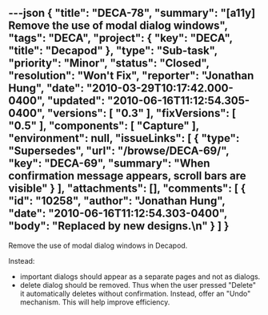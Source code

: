 ---json
{
  "title": "DECA-78",
  "summary": "[a11y] Remove the use of modal dialog windows",
  "tags": "DECA",
  "project": {
    "key": "DECA",
    "title": "Decapod"
  },
  "type": "Sub-task",
  "priority": "Minor",
  "status": "Closed",
  "resolution": "Won't Fix",
  "reporter": "Jonathan Hung",
  "date": "2010-03-29T10:17:42.000-0400",
  "updated": "2010-06-16T11:12:54.305-0400",
  "versions": [
    "0.3"
  ],
  "fixVersions": [
    "0.5"
  ],
  "components": [
    "Capture"
  ],
  "environment": null,
  "issueLinks": [
    {
      "type": "Supersedes",
      "url": "/browse/DECA-69/",
      "key": "DECA-69",
      "summary": "When confirmation message appears, scroll bars are visible"
    }
  ],
  "attachments": [],
  "comments": [
    {
      "id": "10258",
      "author": "Jonathan Hung",
      "date": "2010-06-16T11:12:54.303-0400",
      "body": "Replaced by new designs.\n"
    }
  ]
}
---
Remove the use of modal dialog windows in Decapod.

Instead:

* important dialogs should appear as a separate pages and not as dialogs.
* delete dialog should be removed. Thus when the user pressed "Delete" it automatically deletes without confirmation. Instead, offer an "Undo" mechanism. This will help improve efficiency.

        